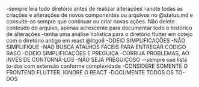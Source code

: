 -sempre leia todo diretório antes de realizar alterações 
-anote todas as criações e alterações de novos componentes ou arquivos no @status.md e consulte-as sempre que continuar ou criar novas ações. Não delete conteúdo do arquivo, apenas acrescente para documentar todo o histórico de alterações
-tenha uma análise holística para o diretório flutter em cotejo com o diretório antigo em react @litgo6
-ODEIO SIMPLIFICAÇÕES
-NÃO SIMPLIFIQUE
-NÃO BUSCA ATALHOS FÁCEIS PARA ENTREGAR CÓDIGO RASO
-ODEIO SIMPLIFICAÇÕES E PREGUIÇA
-CORRIJA PROBLEMAS, AO INVÉS DE CONTORNÁ-LOS
-NÃO SEJA PREGUIÇOSO
--sempre use lista to-dos com extensão conforme complexidade
-CONSIDERE SOMENTE O FRONTEND FLUTTER. IGNORE O REACT
-DOCUMENTE TODOS OS TO-DOS
